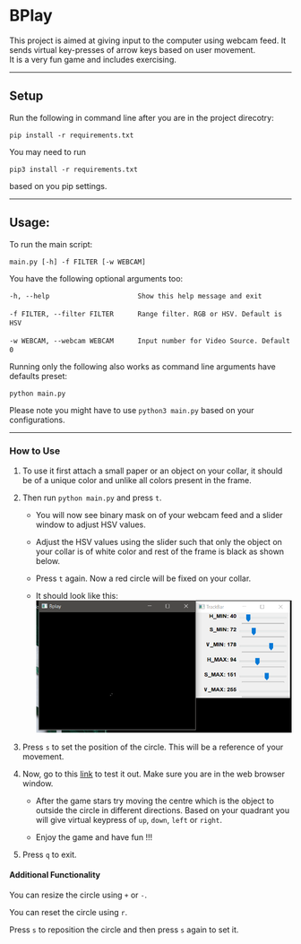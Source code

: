# BPlay


This project is aimed at giving input to the computer using webcam feed. It sends virtual key-presses of arrow keys based on user movement.  
It is a very fun game and includes exercising.

---------------

## Setup

Run the following in command line after you are in the project direcotry:

    pip install -r requirements.txt

You may need to run

    pip3 install -r requirements.txt

based on you pip settings.

---------------------

## Usage:

To run the main script:

    main.py [-h] -f FILTER [-w WEBCAM]

You have the following optional arguments too:


    -h, --help                      Show this help message and exit

    -f FILTER, --filter FILTER      Range filter. RGB or HSV. Default is HSV

    -w WEBCAM, --webcam WEBCAM      Input number for Video Source. Default 0


Running only the following also works as command line arguments have defaults preset:

    python main.py

Please note you might have to use `python3 main.py` based on your configurations.

-----------------------

###  How to Use

1. To use it first attach a small paper or an object on your collar, it should be of a unique color and unlike all colors present in the frame.

2. Then run `python main.py` and press `t`.

   - You will now see binary mask on of your webcam feed and a slider window to adjust HSV values.
   
   - Adjust the HSV values using the slider such that only the object on your collar is of white color and rest of the frame is black as shown below.
   
   - Press `t` again. Now a red circle will be fixed on your collar.
   
   - It should look like this: ![](https://github.com/navi532/BPlay/blob/master/image1.png)

3. Press `s` to set the position of the circle. This will be a reference of your movement.

4. Now, go to this [link](https://www.kiloo.com/subway-surfers/) to test it out. Make sure you are in the web browser window.

   - After the game stars try moving the centre which is the object to outside the circle in different directions. Based on your quadrant you will give virtual keypress of `up`, `down`, `left` or `right`.

   - Enjoy the game and have fun !!!

5. Press `q` to exit.

#### Additional Functionality

You can resize the circle using `+` or `-`.

You can reset the circle using `r`.

Press `s` to reposition the circle and then press `s` again to set it.

